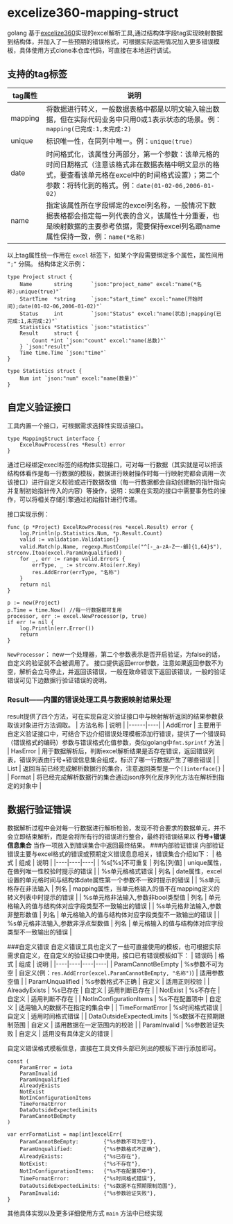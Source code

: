 # excelize360-mapping-struct

golang 基于[excelize360](https://xuri.me/excelize/zh-hans/utils.html#SetPanes)实现的excel解析工具,通过结构体字段tag实现映射数据到结构体，并加入了一些预期的错误格式，可根据实际运用情况加入更多错误模板，具体使用方式clone本仓库代码，可直接在本地运行调试。

## 支持的tag标签

| tag属性     | 说明                                              |
|---------|-------------------------------------------------|
| mapping | 将数据进行转义，一般数据表格中都是以明文输入输出数据，但在实际代码业务中只用0或1表示状态的场景。例：`mapping(已完成:1,未完成:2)` |
| unique  | 标识唯一性，在同列中唯一。例：`unique(true)`                                                |
| date    | 时间格式化，该属性分两部分，第一个参数：该单元格的时间日期格式（注意该格式非在数据表格中明文显示的格式，要查看该单元格在excel中的时间格式设置）；第二个参数：将转化到的格式。例：`date(01-02-06,2006-01-02)`                                             |
| name    | 指定该属性所在字段绑定的excel列名称，一般情况下数据表格都会指定每一列代表的含义，该属性十分重要，也是映射数据的主要参考依据，需要保持excel列名跟name属性保持一致，例：`name(*名称)`                                                |

以上tag属性统一作用在 `excel` 标签下，如某个字段需要绑定多个属性，属性间用 `“;”` 分隔。
结构体定义示例：

```
type Project struct {
	Name       string      `json:"project_name" excel:"name(*名称);unique(true)"`
	StartTime  *string     `json:"start_time" excel:"name(开始时间);date(01-02-06,2006-01-02)"`
	Status     int         `json:"Status" excel:"name(状态);mapping(已完成:1,未完成:2)"`
	Statistics *Statistics `json:"statistics"`
	Result     struct {
		Count *int `json:"count" excel:"name(总数)"`
	} `json:"result"`
	Time time.Time `json:"time"`
}

type Statistics struct {
	Num int `json:"num" excel:"name(数量)"`
}
```
## 自定义验证接口
工具内置一个接口，可根据需求选择性实现该接口。 

```
type MappingStruct interface {
	ExcelRowProcess(res *Result) error
}
```
通过已经绑定execl标签的结构体实现接口，可对每一行数据（其实就是可以把该结构体看作是每一行数据的模板，数据进行映射操作时每一行映射完都会调用一次该接口）进行自定义校验或进行数据改值（每一行数据都会自动创建新的指针指向并复制初始指针传入的内容）等操作，说明：如果在实现的接口中需要事务性的操作，可以将相关存储引擎通过初始指针进行传递。

接口实现示例：

```
func (p *Project) ExcelRowProcess(res *excel.Result) error {
	log.Println(p.Statistics.Num, *p.Result.Count)
	valid := validation.Validation{}
	valid.Match(p.Name, regexp.MustCompile("^[-_a-zA-Z一-龥]{1,64}$"), strconv.Itoa(excel.ParamUnqualified))
	for _, err := range valid.Errors {
		errType, _ := strconv.Atoi(err.Key)
		res.AddError(errType, "名称")
	}
	return nil
}
```

```
p := new(Project)
p.Time = time.Now() //每一行数据都可复用
processor, err := excel.NewProcessor(p, true)
if err != nil {
    log.Println(err.Error())
    return
}
```
`NewProcessor`： new一个处理器，第二个参数表示是否开启验证，为false的话，自定义的验证就不会被调用了。
接口提供返回error参数，注意如果返回参数不为空，解析会立马停止，并返回该错误，一般在致命错误下返回该错误，一般的验证错误可见下边数据行验证错误的说明。
### Result——内置的错误处理工具与数据映射结果处理

result提供了四个方法，可在实现自定义验证接口中与映射解析返回的结果参数获取该对象进行方法调取。
| 方法名称 | 说明 |
|------|----|
|   AddError   |  主要用于自定义验证接口中，可结合下边介绍错误处理模板添加行错误，提供了一个错误码（错误格式的编码）参数与错误格式化值参数，类似golang中`fmt.Sprintf` 方法 |
|   HasError   |  用于数据解析后，判断excel解析结果是否存在错误，返回错误列表，错误列表由行号+错误信息集合组成，标识了哪一行数据产生了哪些错误  |
|   List   |  返回当前已经完成解析数据行的集合，注意返回类型是一个`[]interface{}`  |
|   Format   |  将已经完成解析数据行的集合通过json序列化反序列化方法在解析到指定的对象中  |


## 数据行验证错误
数据解析过程中会对每一行数据进行解析检验，发现不符合要求的数据单元，并不会立即结束解析，而是会将所有行的错误进行整合，最终将错误结果以 **行号+错误信息集合** 当作一项放入到错误集合中返回最终结果。
###内部验证错误
内部验证错误主要与excel格式的错误或预期定义错误息息相关，错误集合介绍如下：
| 格式 | 组成 | 说明 |
|----|----|----|
|  %s[%s]不可重复  |  列名[列值]  |  unique属性，在做列唯一性校验时提示的错误  |
|  %s单元格格式错误  |  列名  |  date属性，excel设置的单元格时间与结构体date属性第一个参数不一致时提示的错误  |
|  %s单元格存在非法输入  |  列名  |  mapping属性，当单元格输入的值不在mapping定义的转义列表中时提示的错误  |
|  %s单元格非法输入,参数非bool类型值  |  列名  |  单元格输入的值与结构体对应字段类型不一致输出的错误  |
|  %s单元格非法输入,参数非整形数值  |  列名  |  单元格输入的值与结构体对应字段类型不一致输出的错误  |
|  %s单元格非法输入,参数非浮点型数值  |  列名  |  单元格输入的值与结构体对应字段类型不一致输出的错误  |

###自定义错误
自定义错误工具也定义了一些可直接使用的模板，也可根据实际需求自定义，在自定义的验证接口中使用，接口已有错误模板如下：
| 错误码 | 格式 | 组成 | 说明 |
|----|----|----|----|
|  ParamCannotBeEmpty  |  %s参数不可为空  |  自定义(例：`res.AddError(excel.ParamCannotBeEmpty, "名称")`)  |  适用参数空值  |
|  ParamUnqualified  |  %s参数格式不正确  |  自定义  |  适用正则校验  |
|  AlreadyExists  |  %s已存在  |  自定义  |  适用判断已存在  |
|  NotExist  |  %s不存在  |  自定义  |  适用判断不存在  |
|  NotInConfigurationItems  |  %s不在配置项中  |  自定义  |  适用输入的数据不在指定的集合中  |
|  TimeFormatError  |  %s时间格式错误  |  自定义  |  适用时间格式错误  |
|  DataOutsideExpectedLimits  |  %s数据不在预期限制范围  |  自定义  |  适用数据在一定范围内的校验  |
|  ParamInvalid  |  %s参数验证失败  |  自定义  |  适用没有具体定义的错误  |

自定义错误格式模板信息，直接在工具文件头部已列出的模板下进行添加即可。

```
const (
	ParamError = iota
	ParamInvalid
	ParamUnqualified
	AlreadyExists
	NotExist
	NotInConfigurationItems
	TimeFormatError
	DataOutsideExpectedLimits
	ParamCannotBeEmpty
)

var errFormatList = map[int]excelErr{
	ParamCannotBeEmpty:        {"%s参数不可为空"},
	ParamUnqualified:          {"%s参数格式不正确"},
	AlreadyExists:             {"%s已存在"},
	NotExist:                  {"%s不存在"},
	NotInConfigurationItems:   {"%s不在配置项中"},
	TimeFormatError:           {"%s时间格式错误"},
	DataOutsideExpectedLimits: {"%s数据不在预期限制范围"},
	ParamInvalid:              {"%s参数验证失败"},
}
```

其他具体实现以及更多详细使用方式 `main` 方法中已经实现













